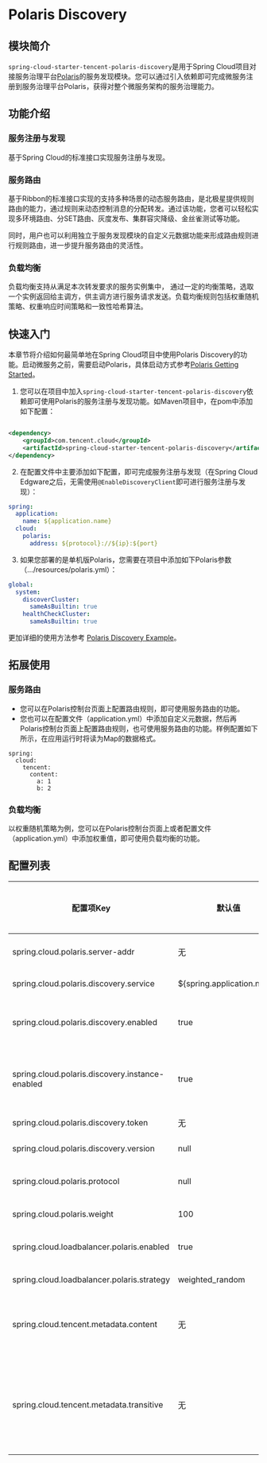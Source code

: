 # Polaris Discovery

## 模块简介

```spring-cloud-starter-tencent-polaris-discovery```是用于Spring
Cloud项目对接服务治理平台[Polaris](https://github.com/PolarisMesh/polaris)的服务发现模块。您可以通过引入依赖即可完成微服务注册到服务治理平台Polaris，获得对整个微服务架构的服务治理能力。

## 功能介绍

### 服务注册与发现

基于Spring Cloud的标准接口实现服务注册与发现。

### 服务路由

基于Ribbon的标准接口实现的支持多种场景的动态服务路由，是北极星提供规则路由的能力，通过规则来动态控制消息的分配转发。通过该功能，您者可以轻松实现多环境路由、分SET路由、灰度发布、集群容灾降级、金丝雀测试等功能。

同时，用户也可以利用独立于服务发现模块的自定义元数据功能来形成路由规则进行规则路由，进一步提升服务路由的灵活性。

### 负载均衡

负载均衡支持从满足本次转发要求的服务实例集中， 通过一定的均衡策略，选取一个实例返回给主调方，供主调方进行服务请求发送。负载均衡规则包括权重随机策略、权重响应时间策略和一致性哈希算法。

## 快速入门

本章节将介绍如何最简单地在Spring Cloud项目中使用Polaris
Discovery的功能。启动微服务之前，需要启动Polaris，具体启动方式参考[Polaris Getting Started](https://github.com/PolarisMesh/polaris#getting-started)。

1. 您可以在项目中加入```spring-cloud-starter-tencent-polaris-discovery```依赖即可使用Polaris的服务注册与发现功能。如Maven项目中，在pom中添加如下配置：

```XML

<dependency>
    <groupId>com.tencent.cloud</groupId>
    <artifactId>spring-cloud-starter-tencent-polaris-discovery</artifactId>
</dependency>
```

2. 在配置文件中主要添加如下配置，即可完成服务注册与发现（在Spring Cloud Edgware之后，无需使用```@EnableDiscoveryClient```即可进行服务注册与发现）：

```yaml
spring:
  application:
    name: ${application.name}
  cloud:
    polaris:
      address: ${protocol}://${ip}:${port}
```

3. 如果您部署的是单机版Polaris，您需要在项目中添加如下Polaris参数（.../resources/polaris.yml）：

```yaml
global:
  system:
    discoverCluster:
      sameAsBuiltin: true
    healthCheckCluster:
      sameAsBuiltin: true
```

更加详细的使用方法参考 [Polaris Discovery Example](../../../../spring-cloud-tencent-examples/polaris-discovery-example/README-zh.md)。

## 拓展使用

### 服务路由

- 您可以在Polaris控制台页面上配置路由规则，即可使用服务路由的功能。
- 您也可以在配置文件（application.yml）中添加自定义元数据，然后再Polaris控制台页面上配置路由规则，也可使用服务路由的功能。样例配置如下所示，在应用运行时将读为Map的数据格式。

```
spring:
  cloud:
    tencent:
      content:
        a: 1
        b: 2
```

### 负载均衡

以权重随机策略为例，您可以在Polaris控制台页面上或者配置文件（application.yml）中添加权重值，即可使用负载均衡的功能。

## 配置列表

| 配置项Key                                       | 默认值                     |是否必填| 配置项说明                   |
| ----------------------------------------------- | -----------------------| --------- | ---------------------------- |
| spring.cloud.polaris.server-addr                | 无                         |是| Polaris后端地址              |
| spring.cloud.polaris.discovery.service          | ${spring.application.name} |否| 服务名称                     |
| spring.cloud.polaris.discovery.enabled          | true                       |否| 是否开启服务注册与发现       |
| spring.cloud.polaris.discovery.instance-enabled | true                       |否| 当前微服务实例是否可以被访问 |
| spring.cloud.polaris.discovery.token            | 无                         |否| 鉴权Token                    |
| spring.cloud.polaris.discovery.version          | null                       |否| 微服务版本                  |
| spring.cloud.polaris.protocol                   | null                       |否| 微服务协议类型 |
| spring.cloud.polaris.weight                     | 100                        |否| 微服务权重 |
| spring.cloud.loadbalancer.polaris.enabled       | true                       |否| 是否开启负载均衡 |
| spring.cloud.loadbalancer.polaris.strategy      | weighted_random            |否| 负载均衡策略 |
| spring.cloud.tencent.metadata.content | 无 |否| 自定义元数据，为Map结构 |
| spring.cloud.tencent.metadata.transitive | 无 |否| 需要传递的自定义元数据的key列表，为List结构 |

